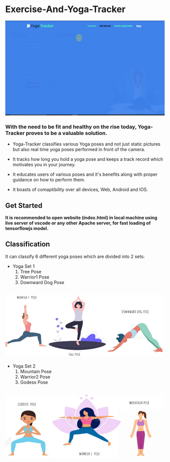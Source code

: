 # Exercise-And-Yoga-Tracker

<img src = "./static/demo.gif" width="600px" height = "300px">



### With the need to be fit and healthy on the rise today, Yoga-Tracker proves to be a valuable solution. 

* Yoga-Tracker classifies various Yoga poses and not just static pictures but also real time yoga poses performed in front of the camera. 

* It tracks how long you hold a yoga pose and keeps a track record which motivates you in your journey.

* It educates users of various poses and it's benefits along with proper guidance on how to perform them.

* It boasts of comaptibility over all devices, Web, Android and IOS.

## Get Started

<b>It is recommended to open website (index.html) in local machine using live server of vscode or any other Apache server, for fast loading of tensorflowjs model.</b>

## Classification

It can classify 6 different yoga poses which are divided into 2 sets:

* Yoga Set 1
    1. Tree Pose
    2. Warrior1 Pose
    3. Downward Dog Pose
<br><br>
<img src = "./static/imgs/yoga_set1.jpeg" width="500px" height = "200px">


* Yoga Set 2
    1. Mountain Pose
    2. Warrior2 Pose
    3. Godess Pose
<br><br>
<img src = "./static/imgs/yoga_set2.jpeg" width="500px" height = "200px">
